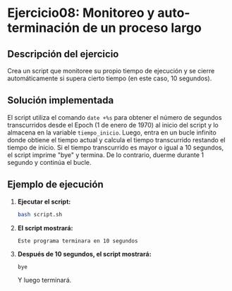 # Ejercicio08: Monitoreo y auto-terminación de un proceso largo

## Descripción del ejercicio

Crea un script que monitoree su propio tiempo de ejecución y se cierre automáticamente si supera cierto tiempo (en este caso, 10 segundos).

## Solución implementada

El script utiliza el comando `date +%s` para obtener el número de segundos transcurridos desde el Epoch (1 de enero de 1970) al inicio del script y lo almacena en la variable `tiempo_inicio`. Luego, entra en un bucle infinito donde obtiene el tiempo actual y calcula el tiempo transcurrido restando el tiempo de inicio. Si el tiempo transcurrido es mayor o igual a 10 segundos, el script imprime "bye" y termina. De lo contrario, duerme durante 1 segundo y continúa el bucle.

## Ejemplo de ejecución

1.  **Ejecutar el script:**

    ```bash
    bash script.sh
    ```

2.  **El script mostrará:**

    ```
    Este programa terminara en 10 segundos
    ```

3.  **Después de 10 segundos, el script mostrará:**

    ```
    bye
    ```

    Y luego terminará.
